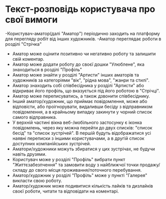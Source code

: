 # Текст-розповідь користувача про свої вимоги

-Користувач-аматор(далі "Аматор") періодично заходить на платформу для перегляду робіт від інших художників. 
-Аматор переглядає роботи в розділі "Стрічка"
- Аматор може оцінити позитивно чи негативно роботу та залишити свій коментар. 
- Аматор може додати роботу до своєї дошки "Улюблене", яка знаходиться в розділі "Профіль"
- Аматор може знайти у розділі "Артисти" інших аматорів та художників за категоріями "вік", "рідна мова", "жанри та стилі". 
- Аматор знаходить собі співбесідника у розділі "Артисти" або відкриває його профіль, що вказується під його роботою в "Стрічці".
- Аматор може переписуватись, а також дзвонити співбесіднику.
- Інший аматор/художник, що приймає повідомлення, може або відповісти, або проігнорувати, видаливши бесіду з відправником повідомлення, а в крайньому випадку закинути у чорний список самого відправника. 
- У верхній частині вікна веб-/мобільного застосунку є іконка повідомлень, через яку можна перейти до двух списків: "список бесід" та "список зустрічей". В першій будуть відображатися усі наявні переписки з іншими користувачами, а в другій список доступних компанійських зустрічей.
- Аматори/художники можуть збиратися у цих зустрічах, не будучи навіть друзями.
- Користувач може у розділі "Профіль" вибрати пункт "Життєзабезпчення" та замовити воду з найближчої точки продажу/складу до свого місця проживання/поточного перебування.
- Аматор/художник у розділі "Профіль" може у пункті "Галерея" викласти свою роботу. 
- Аматор/художник може подивитися кількість лайків та дизлайків своєї роботи, читати та відповідати на коментарі.


